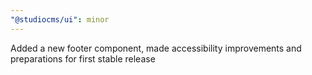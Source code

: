 ```yaml
---
"@studiocms/ui": minor
---
```


Added a new footer component, made accessibility improvements and preparations for first stable release

